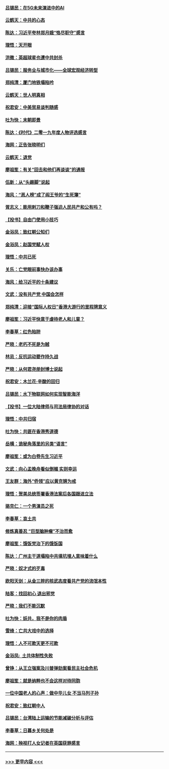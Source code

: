 #### [吕锡民：在5G未来演进中的AI](../pages/nsc993/n11730010.md?t=12190444) 
#### [云鹤天：中共的心态](../pages/nsc993/n11729906.md?t=12190444) 
#### [陈达：习近平夸林郑月娥“恪尽职守”感言](../pages/nsc993/n11729881.md?t=12190444) 
#### [理悟：天开眼](../pages/nsc993/n11729699.md?t=12190444) 
#### [洪微：英超球星也遭中共封杀](../pages/nsc993/n11727243.md?t=12190444) 
#### [吕锡民：服务业与城市化——全球宏观经济转型](../pages/nsc993/n11725845.md?t=12190444) 
#### [郑纯清：厦门地铁塌陷吟](../pages/nsc993/n11725813.md?t=12190444) 
#### [云鹤天：世人明真相](../pages/nsc993/n11725621.md?t=12190444) 
#### [祝君安：中美贸易谈判随感](../pages/nsc993/n11725609.md?t=12190444) 
#### [吐为快：末朝即景](../pages/nsc993/n11723365.md?t=12190444) 
#### [陈达：《时代》二零一九年度人物评选感言](../pages/nsc993/n11723337.md?t=12190444) 
#### [海网：正告张晓明们](../pages/nsc993/n11723228.md?t=12190444) 
#### [云鹤天：退党](../pages/nsc993/n11723056.md?t=12190444) 
#### [廖祖笙：有关“回去和他们再谈谈”的通报](../pages/nsc993/n11722442.md?t=12190444) 
#### [伍新：从“头踢脚”说起](../pages/nsc993/n11722429.md?t=12190444) 
#### [海风：“恶人榜”成了阎王爷的“生死簿”](../pages/nsc993/n11722272.md?t=12190444) 
#### [胥志义：能用剌刀和鞭子强迫人民共产和公有吗？](../pages/nsc993/n11720569.md?t=12190444) 
#### [【投书】自由门使用小技巧](../pages/nsc993/n11720180.md?t=12190444) 
#### [金浴凤：致红朝公知们](../pages/nsc993/n11720563.md?t=12190444) 
#### [金浴凤：赵国党赋人权](../pages/nsc993/n11720533.md?t=12190444) 
#### [理悟：中共已死](../pages/nsc993/n11720233.md?t=12190444) 
#### [关乐：亡党眼前事快办该办事](../pages/nsc993/n11719160.md?t=12190444) 
#### [海风：给习近平的十条建议](../pages/nsc993/n11717616.md?t=12190444) 
#### [文武：没有共产党 中国会怎样](../pages/nsc993/n11717584.md?t=12190444) 
#### [郑纯清：迎接“国际人权日”香港大游行的里程牌意义](../pages/nsc993/n11717417.md?t=12190444) 
#### [廖祖笙：习近平快意于虐待老人和儿童？](../pages/nsc993/n11715313.md?t=12190444) 
#### [李春草：红色陷阱](../pages/nsc993/n11715029.md?t=12190444) 
#### [严晓：老朽不死是为贼](../pages/nsc993/n11712910.md?t=12190444) 
#### [林忌：反抗运动要作持久战](../pages/nsc993/n11712623.md?t=12190444) 
#### [严晓：从何君尧册封博士说起](../pages/nsc993/n11712465.md?t=12190444) 
#### [祝君安：木兰花·辛酸的回归](../pages/nsc993/n11712381.md?t=12190444) 
#### [吕锡民：水下物联网如何实现智能海洋](../pages/nsc993/n11711158.md?t=12190444) 
#### [【投书】一位大陆律师与司法局律协的对话](../pages/nsc993/n11709675.md?t=12190444) 
#### [理悟：中共归宿](../pages/nsc993/n11710059.md?t=12190444) 
#### [吐为快：共匪在香港秀道德](../pages/nsc993/n11709979.md?t=12190444) 
#### [岳横：诡秘角落里的另类“语言”](../pages/nsc993/n11709792.md?t=12190444) 
#### [廖祖笙：或为白卷先生习近平](../pages/nsc993/n11708330.md?t=12190444) 
#### [文武：向心孟晚舟看似倒楣 实则幸运](../pages/nsc993/n11708236.md?t=12190444) 
#### [王友群：海外“侨领”应以黄克锵为戒](../pages/nsc993/n11706176.md?t=12190444) 
#### [理悟：贺美总统签署香港法案后各国跟进立法](../pages/nsc993/n11706853.md?t=12190444) 
#### [骆克仁：一个男演员之死](../pages/nsc993/n11706677.md?t=12190444) 
#### [李春草：哀土共](../pages/nsc993/n11706255.md?t=12190444) 
#### [修炼真善忍 “巨型脑肿瘤”不治而愈](../pages/nsc993/n11705340.md?t=12190444) 
#### [廖祖笙：饿饭党治下的饿饭国](../pages/nsc993/n11705085.md?t=12190444) 
#### [陈达：广州主干道塌陷中共填坑埋人意味着什么](../pages/nsc993/n11705046.md?t=12190444) 
#### [严晓：奴才式的歹毒](../pages/nsc993/n11704826.md?t=12190444) 
#### [欧阳天剑：从金三胖的核武态度看共产党的流氓本性](../pages/nsc993/n11702238.md?t=12190444) 
#### [陆客：找回初心 退出邪党](../pages/nsc993/n11702213.md?t=12190444) 
#### [严晓：我们不能沉默](../pages/nsc993/n11702110.md?t=12190444) 
#### [吐为快：妖共，我不是你的肉盾](../pages/nsc993/n11701366.md?t=12190444) 
#### [雪绮：亡共大戏中的选择](../pages/nsc993/n11699922.md?t=12190444) 
#### [理悟：人不可欺天更不可欺](../pages/nsc993/n11699657.md?t=12190444) 
#### [金浴凤:  土共体制性失败](../pages/nsc993/n11699361.md?t=12190444) 
#### [曾铮：从王立强案及川普弹劾案看民主社会危机](../pages/nsc993/n11699318.md?t=12190444) 
#### [廖祖笙：就是纳粹也不会这样对待同胞](../pages/nsc993/n11697658.md?t=12190444) 
#### [一位中国老人的心声：做中华儿女 不当马列子孙](../pages/nsc993/n11697525.md?t=12190444) 
#### [祝君安：致红朝中人](../pages/nsc993/n11697518.md?t=12190444) 
#### [吕锡民：台湾陆上运输的节能减碳分析与评估](../pages/nsc993/n11694983.md?t=12190444) 
#### [李春草：日暮乡关何处是](../pages/nsc993/n11694805.md?t=12190444) 
#### [海网：殃视打人女记者在英国获罪感言](../pages/nsc993/n11693832.md?t=12190444) 

----
#### [ >>> 更早内容 <<< ](../indexes/nsc993-earlier.md)
